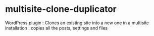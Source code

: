 multisite-clone-duplicator
==========================

WordPress plugin : Clones an existing site into a new one in a multisite installation : copies all the posts, settings and files
